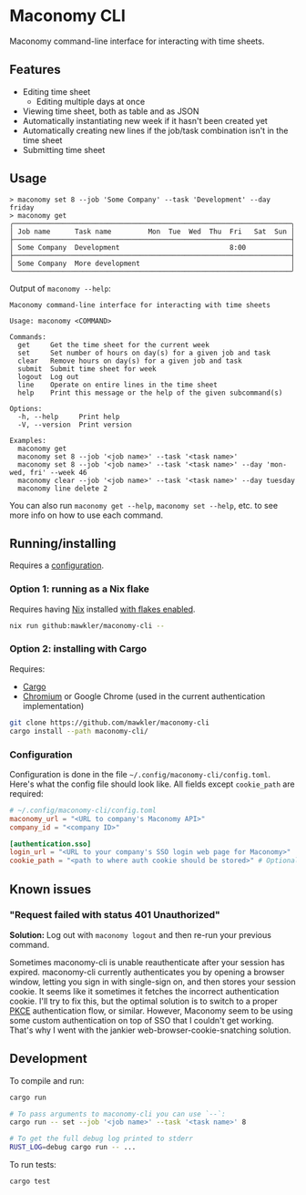 # Maconomy CLI

Maconomy command-line interface for interacting with time sheets.

## Features

- Editing time sheet
  - Editing multiple days at once
- Viewing time sheet, both as table and as JSON
- Automatically instantiating new week if it hasn't been created yet
- Automatically creating new lines if the job/task combination isn't in the time sheet
- Submitting time sheet

## Usage

```
> maconomy set 8 --job 'Some Company' --task 'Development' --day friday
> maconomy get
╭────────────────────────────────────────────────────────────────────╮
│ Job name      Task name         Mon  Tue  Wed  Thu  Fri   Sat  Sun │
├────────────────────────────────────────────────────────────────────┤
│ Some Company  Development                           8:00           │
├────────────────────────────────────────────────────────────────────┤
│ Some Company  More development                                     │
╰────────────────────────────────────────────────────────────────────╯
```

Output of `maconomy --help`:

```
Maconomy command-line interface for interacting with time sheets

Usage: maconomy <COMMAND>

Commands:
  get     Get the time sheet for the current week
  set     Set number of hours on day(s) for a given job and task
  clear   Remove hours on day(s) for a given job and task
  submit  Submit time sheet for week
  logout  Log out
  line    Operate on entire lines in the time sheet
  help    Print this message or the help of the given subcommand(s)

Options:
  -h, --help     Print help
  -V, --version  Print version

Examples:
  maconomy get
  maconomy set 8 --job '<job name>' --task '<task name>'
  maconomy set 8 --job '<job name>' --task '<task name>' --day 'mon-wed, fri' --week 46
  maconomy clear --job '<job name>' --task '<task name>' --day tuesday
  maconomy line delete 2
```

You can also run `maconomy get --help`, `maconomy set --help`, etc. to see more info on how to use each command.

## Running/installing

Requires a [configuration](#configuration).

### Option 1: running as a Nix flake

Requires having [Nix](https://github.com/NixOS/nix) installed [with flakes enabled](https://wiki.nixos.org/wiki/Flakes#Setup).

```sh
nix run github:mawkler/maconomy-cli --
```

### Option 2: installing with Cargo

Requires:

- [Cargo](https://doc.rust-lang.org/cargo/getting-started/installation.html)
- [Chromium](https://chromium.woolyss.com/download/) or Google Chrome (used in the current authentication implementation)

```sh
git clone https://github.com/mawkler/maconomy-cli
cargo install --path maconomy-cli/
```

### Configuration

Configuration is done in the file `~/.config/maconomy-cli/config.toml`. Here's what the config file should look like. All fields except `cookie_path` are required:

```toml
# ~/.config/maconomy-cli/config.toml
maconomy_url = "<URL to company's Maconomy API>"
company_id = "<company ID>"

[authentication.sso]
login_url = "<URL to your company's SSO login web page for Maconomy>"
cookie_path = "<path to where auth cookie should be stored>" # Optional, defaults to ~/.local/share/maconomy-cli/maconomy_cookie
```

## Known issues

### "Request failed with status 401 Unauthorized"

**Solution:** Log out with `maconomy logout` and then re-run your previous command.

Sometimes maconomy-cli is unable reauthenticate after your session has expired. maconomy-cli currently authenticates you by opening a browser window, letting you sign in with single-sign on, and then stores your session cookie. It seems like it sometimes it fetches the incorrect authentication cookie. I'll try to fix this, but the optimal solution is to switch to a proper [PKCE](https://auth0.com/docs/get-started/authentication-and-authorization-flow/authorization-code-flow-with-pkce) authentication flow, or similar. However, Maconomy seem to be using some custom authentication on top of SSO that I couldn't get working. That's why I went with the jankier web-browser-cookie-snatching solution.

## Development

To compile and run:

```sh
cargo run

# To pass arguments to maconomy-cli you can use `--`:
cargo run -- set --job '<job name>' --task '<task name>' 8

# To get the full debug log printed to stderr
RUST_LOG=debug cargo run -- ...
```

To run tests:

```sh
cargo test
```
